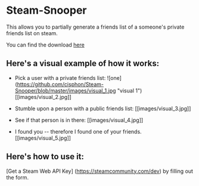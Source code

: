 # Steam-Snooper

This allows you to partially generate a friends list of a someone's private friends list on steam.

You can find the download [here](https://github.com/cisphon/Steam-Snooper/releases)

## Here's a visual example of how it works:

* Pick a user with a private friends list:
![one] (https://github.com/cisphon/Steam-Snooper/blob/master/images/visual_1.jpg "visual 1")
[[images/visual_2.jpg]]

* Stumble upon a person with a public friends list:
[[images/visual_3.jpg]]

* See if that person is in there:
[[images/visual_4.jpg]]

* I found you -- therefore I found one of your friends.
[[images/visual_5.jpg]]

## Here's how to use it:
[Get a Steam Web API Key] (https://steamcommunity.com/dev) by filling out the form.
